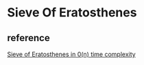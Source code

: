 # Sieve Of Eratosthenes

## reference 
[Sieve of Eratosthenes in 0(n) time complexity](https://www.geeksforgeeks.org/sieve-eratosthenes-0n-time-complexity/)
